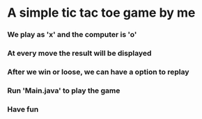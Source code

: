 <h1> A simple tic tac toe game by me</h1>
<h3> We play as 'x' and the computer is 'o'</h3>
<h3> At every move the result will be displayed</h3>
<h3> After we win or loose, we can have a option to replay</h3>
<h3> Run 'Main.java' to play the game</h3>
<h3> Have fun</h3>